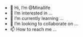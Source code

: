 - 👋 Hi, I’m @Minallife
- 👀 I’m interested in ...
- 🌱 I’m currently learning ...
- 💞️ I’m looking to collaborate on ...
- 📫 How to reach me ...

<!---
Minallife/Minallife is a ✨ special ✨ repository because its `README.md` (this file) appears on your GitHub profile.
You can click the Preview link to take a look at your changes.
--->
